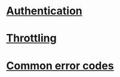 # [Authentication](authentication.md)
# [Throttling](throttling.md)
# [Common error codes](common-error-codes.md)